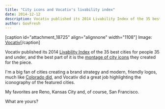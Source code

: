 ```yaml
---
title: "City icons and Vocativ's livability index"
date: 2014-12-12
description: Vocativ published its 2014 Livability Index of the 35 best cities for people 35 and under, and the best part of it is the montage of city icons they created for the piece.
author: GovFresh
---
```


[caption id="attachment_18725" align="alignnone" width="1108"]<a href="http://www.vocativ.com/interactive/culture/society/livability-index-2014/"></a> Image: <a href="http://www.vocativ.com/interactive/culture/society/livability-index-2014/">Vocativ</a>[/caption]

Vocativ published its 2014 <a href="http://www.vocativ.com/interactive/culture/society/livability-index-2014/">Livability Index</a> of the 35 best cities for people 35 and under, and the best part of it is the <a href="http://www1.vocativ.com/content/themes/vocativ/interactives/201411livability/images/xcity-header.jpg.pagespeed.ic.e-ZGYGdJyp.webp">montage of city icons</a> they created for the piece.

I'm a big fan of cities creating a brand strategy and modern, friendly logos, much like <a href="http://govfresh.com/2013/10/colorado-gets-new-logo/">Colorado did</a>, and Vocativ did a great job highlighting the iconography of the featured cities.

My favorites are Reno, Kansas City and, of course, San Francisco.

What are yours?
